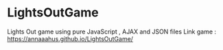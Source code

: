 # LightsOutGame
Lights Out game using pure JavaScript , AJAX and JSON files
Link game : https://annaaahus.github.io/LightsOutGame/
